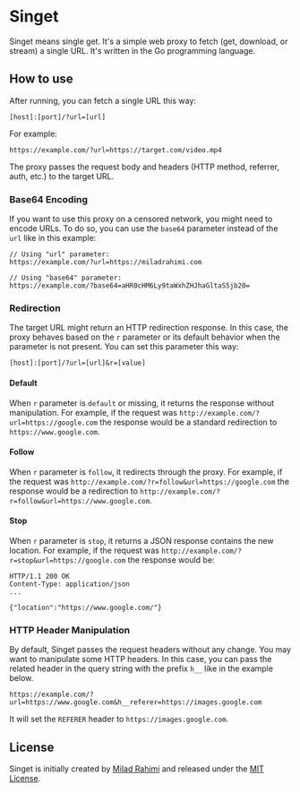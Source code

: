 # Singet

Singet means single get.
It's a simple web proxy to fetch (get, download, or stream) a single URL.
It's written in the Go programming language.

## How to use

After running, you can fetch a single URL this way:

```
[host]:[port]/?url=[url]
```

For example:

```
https://example.com/?url=https://target.com/video.mp4
```

The proxy passes the request body and headers (HTTP method, referrer, auth, etc.) to the target URL.

### Base64 Encoding

If you want to use this proxy on a censored network, you might need to encode URLs.
To do so, you can use the `base64` parameter instead of the `url` like in this example:

```
// Using "url" parameter:
https://example.com/?url=https://miladrahimi.com

// Using "base64" parameter:
https://example.com/?base64=aHR0cHM6Ly9taWxhZHJhaGltaS5jb20=
```

### Redirection

The target URL might return an HTTP redirection response.
In this case, the proxy behaves based on the `r` parameter or its default behavior when the parameter is not present.
You can set this parameter this way:

```
[host]:[port]/?url=[url]&r=[value]
```

#### Default

When `r` parameter is `default` or missing, it returns the response without manipulation.
For example, if the request was `http://example.com/?url=https://google.com` the response would be a standard redirection
to `https://www.google.com`.

#### Follow

When `r` parameter is `follow`, it redirects through the proxy.
For example, if the request was `http://example.com/?r=follow&url=https://google.com` the response would be a
redirection to `http://example.com/?r=follow&url=https://www.google.com`.

#### Stop

When `r` parameter is `stop`, it returns a JSON response contains the new location.
For example, if the request was `http://example.com/?r=stop&url=https://google.com` the response would be:

```
HTTP/1.1 200 OK
Content-Type: application/json
...

{"location":"https://www.google.com/"}
```

### HTTP Header Manipulation

By default, Singet passes the request headers without any change.
You may want to manipulate some HTTP headers.
In this case, you can pass the related header in the query string with the prefix `h__` like in the example below.

```
https://example.com/?url=https://www.google.com&h__referer=https://images.google.com
```

It will set the `REFERER` header to `https://images.google.com`.

## License
Singet is initially created by [Milad Rahimi](http://miladrahimi.com)
and released under the [MIT License](http://opensource.org/licenses/mit-license.php).
